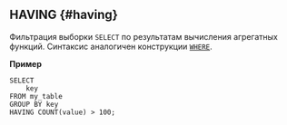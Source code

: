 ## HAVING {#having}

Фильтрация выборки `SELECT` по результатам вычисления агрегатных функций. Синтаксис аналогичен конструкции [`WHERE`](../../select.md#where).

**Пример**

``` yql
SELECT
    key
FROM my_table
GROUP BY key
HAVING COUNT(value) > 100;
```
